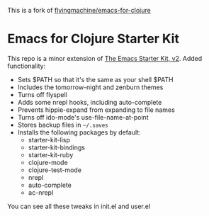 This is a fork of [flyingmachine/emacs-for-clojure](https://github.com/flyingmachine/emacs-for-clojure)

# Emacs for Clojure Starter Kit

This repo is a minor extension of [The Emacs Starter Kit, v2](https://github.com/technomancy/emacs-starter-kit/tree/v2). Added functionality:

* Sets $PATH so that it's the same as your shell $PATH
* Includes the tomorrow-night and zenburn themes
* Turns off flyspell
* Adds some nrepl hooks, including auto-complete
* Prevents hippie-expand from expanding to file names
* Turns off ido-mode's use-file-name-at-point
* Stores backup files in `~/.saves`
* Installs the following packages by default:
    * starter-kit-lisp
    * starter-kit-bindings
    * starter-kit-ruby
    * clojure-mode
    * clojure-test-mode
    * nrepl
    * auto-complete
    * ac-nrepl

You can see all these tweaks in init.el and user.el
